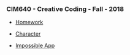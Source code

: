### CIM640 - Creative Coding - Fall - 2018
* [Homework](/Homework)

* [Character](/Homework/Character)
* [Impossible App](/Homework/0828%20Impossible%20APP_3D%20Dictionary%20of%20Everything.jpg)

